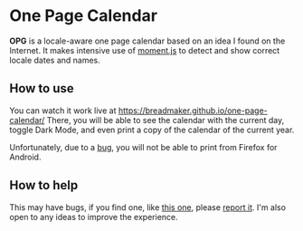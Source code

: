 # One Page Calendar

**OPG** is a locale-aware one page calendar based on an idea I found on the
Internet. It makes intensive use of [moment.js](https://momentjs.com/) to detect
and show correct locale dates and names.

## How to use

You can watch it work live at https://breadmaker.github.io/one-page-calendar/
There, you will be able to see the calendar with the current day, toggle Dark
Mode, and even print a copy of the calendar of the current year.

Unfortunately, due to a [bug](https://bugzilla.mozilla.org/show_bug.cgi?id=1247609),
you will not be able to print from Firefox for Android.

## How to help

This may have bugs, if you find one, like
[this one](https://github.com/BreadMaker/one-page-calendar/issues/3), please
[report it](https://github.com/BreadMaker/one-page-calendar/issues/new). I'm
also open to any ideas to improve the experience.
